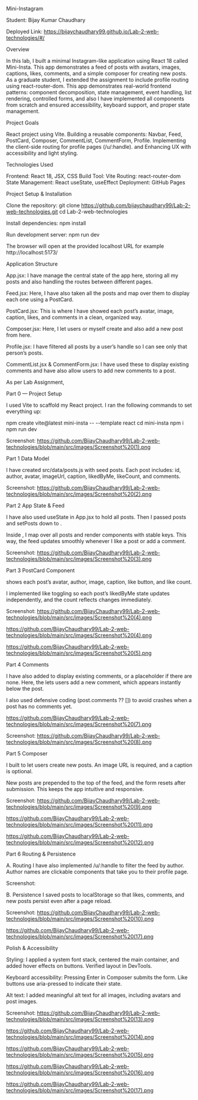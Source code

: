 Mini-Instagram

Student: Bijay Kumar Chaudhary

Deployed Link: https://bijaychaudhary99.github.io/Lab-2-web-technologies/#/

Overview

In this lab, I built a minimal Instagram-like application using React 18 called Mini-Insta. This app demonstrates a feed of posts with avatars, images, captions, likes, comments, and a simple composer for creating new posts. As a graduate student, I extended the assignment to include profile routing using react-router-dom. This app demonstrates real-world frontend patterns: component decomposition, state management, event handling, list rendering, controlled forms, and also I have implemented all components from scratch and ensured accessibility, keyboard support, and proper state management.

Project Goals

React project using Vite.
Building a reusable components: Navbar, Feed, PostCard, Composer, CommentList, CommentForm, Profile.
Implementing the client-side routing for profile pages (/u/:handle).
and Enhancing UX with accessibility and light styling.

Technologies Used 

Frontend: React 18, JSX, CSS
Build Tool: Vite
Routing: react-router-dom
State Management: React useState, useEffect
Deployment: GitHub Pages

Project Setup & Installation

Clone the repository:
git clone https://github.com/bijaychaudhary99/Lab-2-web-technologies.git
cd Lab-2-web-technologies

Install dependencies:
npm install

Run development server:
npm run dev

The browser will open at the provided localhost URL for example http://localhost:5173/



Application Structure

App.jsx: I have manage the central state of the app here, storing all my posts and also handling the routes between different pages.

Feed.jsx: Here, I have also taken all the posts and map over them to display each one using a PostCard.

PostCard.jsx: This is where I have showed each post’s avatar, image, caption, likes, and comments in a clean, organized way.

Composer.jsx: Here, I let users or myself create and also add a new post from here.

Profile.jsx: I have filtered all posts by a user’s handle so I can see only that person’s posts.

CommentList.jsx & CommentForm.jsx: I have used these to display existing comments and have also allow users to add new comments to a post.





As per Lab Assignment,

Part 0 — Project Setup

I used Vite to scaffold my React project. I ran the following commands to set everything up:

npm create vite@latest mini-insta -- --template react
cd mini-insta
npm i
npm run dev

Screenshot: https://github.com/BijayChaudhary99/Lab-2-web-technologies/blob/main/src/images/Screenshot%20(1).png

Part 1 Data Model

I have created src/data/posts.js with seed posts. Each post includes: id, author, avatar, imageUrl, caption, likedByMe, likeCount, and comments.

Screenshot: https://github.com/BijayChaudhary99/Lab-2-web-technologies/blob/main/src/images/Screenshot%20(2).png


Part 2 App State & Feed

I have also used useState in App.jsx to hold all posts. Then I passed posts and setPosts down to <Feed />.

Inside <Feed />, I map over all posts and render <PostCard /> components with stable keys. This way, the feed updates smoothly whenever I like a post or add a comment.

Screenshot: https://github.com/BijayChaudhary99/Lab-2-web-technologies/blob/main/src/images/Screenshot%20(3).png

Part 3 PostCard Component

<PostCard /> shows each post’s avatar, author, image, caption, like button, and like count.

I implemented like toggling so each post’s likedByMe state updates independently, and the count reflects changes immediately.

Screenshot: https://github.com/BijayChaudhary99/Lab-2-web-technologies/blob/main/src/images/Screenshot%20(4).png

https://github.com/BijayChaudhary99/Lab-2-web-technologies/blob/main/src/images/Screenshot%20(4).png

https://github.com/BijayChaudhary99/Lab-2-web-technologies/blob/main/src/images/Screenshot%20(5).png


Part 4 Comments

I have also added <CommentList /> to display existing comments, or a placeholder if there are none. Here, the <CommentForm /> lets users add a new comment, which appears instantly below the post.

I also used defensive coding (post.comments ?? []) to avoid crashes when a post has no comments yet.

https://github.com/BijayChaudhary99/Lab-2-web-technologies/blob/main/src/images/Screenshot%20(7).png

Screenshot: https://github.com/BijayChaudhary99/Lab-2-web-technologies/blob/main/src/images/Screenshot%20(8).png



Part 5 Composer

I built <Composer /> to let users create new posts. An image URL is required, and a caption is optional.

New posts are prepended to the top of the feed, and the form resets after submission. This keeps the app intuitive and responsive.

Screenshot: https://github.com/BijayChaudhary99/Lab-2-web-technologies/blob/main/src/images/Screenshot%20(9).png

https://github.com/BijayChaudhary99/Lab-2-web-technologies/blob/main/src/images/Screenshot%20(11).png

https://github.com/BijayChaudhary99/Lab-2-web-technologies/blob/main/src/images/Screenshot%20(12).png


Part 6 Routing & Persistence

A. Routing
I have also implemented /u/:handle to filter the feed by author. Author names are clickable <Link> components that take you to their profile page.

Screenshot:

B. Persistence
I saved posts to localStorage so that likes, comments, and new posts persist even after a page reload.

Screenshot:
https://github.com/BijayChaudhary99/Lab-2-web-technologies/blob/main/src/images/Screenshot%20(10).png

https://github.com/BijayChaudhary99/Lab-2-web-technologies/blob/main/src/images/Screenshot%20(17).png


Polish & Accessibility

Styling:
I applied a system font stack, centered the main container, and added hover effects on buttons. Verified layout in DevTools.

Keyboard accessibility:
Pressing Enter in Composer submits the form. Like buttons use aria-pressed to indicate their state.

Alt text:
I added meaningful alt text for all images, including avatars and post images.

Screenshot: https://github.com/BijayChaudhary99/Lab-2-web-technologies/blob/main/src/images/Screenshot%20(13).png 

https://github.com/BijayChaudhary99/Lab-2-web-technologies/blob/main/src/images/Screenshot%20(14).png

https://github.com/BijayChaudhary99/Lab-2-web-technologies/blob/main/src/images/Screenshot%20(15).png

https://github.com/BijayChaudhary99/Lab-2-web-technologies/blob/main/src/images/Screenshot%20(16).png

https://github.com/BijayChaudhary99/Lab-2-web-technologies/blob/main/src/images/Screenshot%20(17).png




